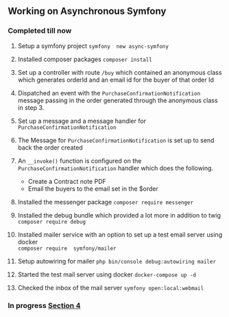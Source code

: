 ## Working on Asynchronous Symfony
### Completed till now
1. Setup a symfony project `symfony  new async-symfony`
2. Installed composer packages `composer install`
3. Set up a controller with route `/buy` which contained an anonymous class which generates orderId and an email id 
   for the buyer of that order Id
4. Dispatched an event with the `PurchaseConfirmationNotification` message passing in the order generated through 
   the anonymous class in step 3.
5. Set up a message and a message handler for `PurchaseConfirmationNotification` 
6. The Message for `PurchaseConfirmationNotification` is set up to send back the order created
7. An `__invoke()` function is configured on the `PurchaseConfirmationNotification` handler which does the following.
   - Create a Contract note PDF
   - Email the buyers to the email set in the $order

8. Installed the messenger package `composer require messenger`
9. Installed the debug bundle which provided a lot more in addition to twig `composer require debug`
10. Installed mailer service with an option to set up a test email server using docker <br/>`composer require 
   symfony/mailer`
11. Setup autowiring for mailer `php bin/console debug:autowiring mailer`
12. Started the test mail server using docker `docker-compose up -d`
13. Checked the inbox of the mail server `symfony open:local:webmail` 

### In progress [Section 4](https://youtu.be/wJr8r8Edvp8?list=PLQH1-k79HB39ZGddNOgbaU6Oamgcw7hBF&t=597)

